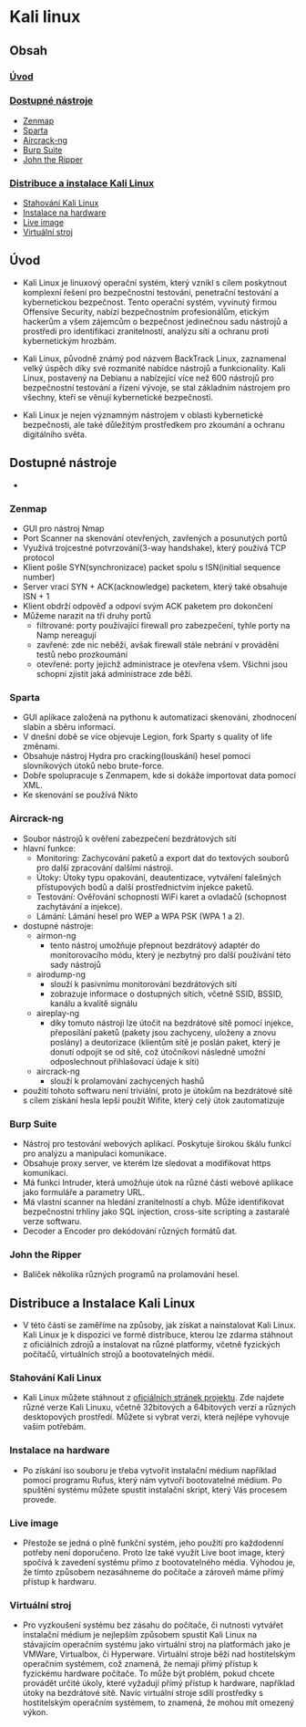 # Kali linux

## Obsah

### [Úvod](#c3bavod-1)
### [Dostupné nástroje](#dostupnc3a9-nc3a1stroje-1)
- [Zenmap](#zenmap)
- [Sparta](#sparta)
- [Aircrack-ng](#aircrack-ng)
- [Burp Suite](#burp-suite)
- [John the Ripper](#john-the-ripper)

### [Distribuce a instalace Kali Linux](#distribuce-a-instalace-kali-linux-1)
- [Stahování Kali Linux](#stahování-kali-linux)
- [Instalace na hardware](#instalace-na-hardware)
- [Live image](#live-image)
- [Virtuální stroj](#virtuální-stroj)

## Úvod
- Kali Linux je linuxový operační systém, který vznikl s cílem poskytnout komplexní řešení pro bezpečnostní testování, penetrační testování a kybernetickou bezpečnost. Tento operační systém, vyvinutý firmou Offensive Security, nabízí bezpečnostním profesionálům, etickým hackerům a všem zájemcům o bezpečnost jedinečnou sadu nástrojů a prostředí pro identifikaci zranitelností, analýzu sítí a ochranu proti kybernetickým hrozbám.

- Kali Linux, původně známý pod názvem BackTrack Linux, zaznamenal velký úspěch díky své rozmanité nabídce nástrojů a funkcionality. Kali Linux, postavený na Debianu a nabízející více než 600 nástrojů pro bezpečnostní testování a řízení vývoje, se stal základním nástrojem pro všechny, kteří se věnují kybernetické bezpečnosti.

- Kali Linux je nejen významným nástrojem v oblasti kybernetické bezpečnosti, ale také důležitým prostředkem pro zkoumání a ochranu digitálního světa.


## Dostupné nástroje
- 
### Zenmap
- GUI pro nástroj Nmap
- Port Scanner na skenování otevřených, zavřených a posunutých portů
- Využívá trojcestné potvrzování(3-way handshake), který používá TCP protocol
- Klient pošle SYN(synchronizace) packet spolu s ISN(initial sequence number)
- Server vrací SYN + ACK(acknowledge) packetem, který také obsahuje ISN + 1
- Klient obdrží odpověď a odpoví svým ACK paketem pro dokončení
- Můžeme narazit na tři druhy portů
    - filtrované: porty používající firewall pro zabezpečení, tyhle porty na Namp nereagují
    - zavřené: zde nic neběží, avšak firewall stále nebrání v provádění testů nebo prozkoumání
    - otevřené: porty jejichž administrace je otevřena všem. Všichni jsou schopni zjistit jaká administrace zde běží.

### Sparta
- GUI aplikace založená na pythonu k automatizaci skenování, zhodnocení slabin a sběru informací.
- V dnešní době se více objevuje Legion, fork Sparty s quality of life změnami.
- Obsahuje nástroj Hydra pro cracking(louskání) hesel pomocí slovníkových útoků nebo brute-force.
- Dobře spolupracuje s Zenmapem, kde si dokáže importovat data pomocí XML.
- Ke skenování se používá Nikto

### Aircrack-ng
- Soubor nástrojů k ověření zabezpečení bezdrátových sítí
- hlavní funkce:
    -   Monitoring: Zachycování paketů a export dat do textových souborů pro další zpracování dalšími nástroji.
    - Útoky: Útoky typu opakování, deautentizace, vytváření falešných přístupových bodů a další prostřednictvím injekce paketů.
    - Testování: Ověřování schopností WiFi karet a ovladačů (schopnost zachytávání a injekce).
    - Lámání: Lámání hesel pro WEP a WPA PSK (WPA 1 a 2).
- dostupné nástroje:
    - airmon-ng
        - tento nástroj umožňuje přepnout bezdrátový adaptér do monitorovacího módu, který je nezbytný pro další používání této sady nástrojů
    - airodump-ng
        - slouží k pasivnímu monitorování bezdrátových sítí
        - zobrazuje informace o dostupných sítích, včetně SSID, BSSID, kanálu a kvalitě signálu
    - aireplay-ng
        - díky tomuto nástroji lze útočit na bezdrátové sítě pomocí injekce, přeposílání paketů (pakety jsou zachyceny, uloženy a znovu poslány) a deutorizace (klientům sítě je poslán paket, který je donutí odpojit se od sítě, což útočníkovi následně umožní odposlechnout přihlašovací údaje k síti)
    - aircrack-ng
        - slouží k prolamování zachycených hashů
- použití tohoto softwaru není triviální, proto je útokům na bezdrátové sítě s cílem získání hesla lepší použít Wifite, který celý útok zautomatizuje

### Burp Suite
- Nástroj pro testování webových aplikací. Poskytuje širokou škálu funkcí pro analýzu a manipulaci komunikace.
- Obsahuje proxy server, ve kterém lze sledovat a modifikovat https komunikaci.
- Má funkci Intruder, která umožňuje útok na různé části webové aplikace jako formuláře a parametry URL.
- Má vlastní scanner na hledání zranitelností a chyb. Může identifikovat bezpečnostní trhliny jako SQL injection, cross-site scripting a zastaralé verze softwaru.
- Decoder a Encoder pro dekódování různých formátů dat.

### John the Ripper
- Balíček několika různých programů na prolamování hesel.

## Distribuce a Instalace Kali Linux
- V této části se zaměříme na způsoby, jak získat a nainstalovat Kali Linux. Kali Linux je k dispozici ve formě distribuce, kterou lze zdarma stáhnout z oficiálních zdrojů a instalovat na různé platformy, včetně fyzických počítačů, virtuálních strojů a bootovatelných médií.
### Stahování Kali Linux
- Kali Linux můžete stáhnout z [oficiálních stránek projektu](https://www.kali.org/). Zde najdete různé verze Kali Linuxu, včetně 32bitových a 64bitových verzí a různých desktopových prostředí. Můžete si vybrat verzi, která nejlépe vyhovuje vašim potřebám.
### Instalace na hardware
- Po získání iso souboru je třeba vytvořit instalační médium například pomocí programu Rufus, který nám vytvoří bootovatelné médium. Po spuštění systému můžete spustit instalační skript, který Vás procesem provede.
### Live image
- Přestože se jedná o plně funkční systém, jeho použití pro každodenní potřeby není doporučeno. Proto lze také využít Live boot image, který spočívá k zavedení systému přímo z bootovatelného média. Výhodou je, že tímto způsobem nezasáhneme do počítače a zároveň máme přímý přístup k hardwaru.
### Virtuální stroj
- Pro vyzkoušení systému bez zásahu do počítače, či nutnosti vytvářet instalační médium je nejlepším způsobem spustit Kali Linux na stávajícím operačním systému jako virtuální stroj na platformách jako je VMWare, Virtualbox, či Hyperware. Virtuální stroje běží nad hostitelským operačním systémem, což znamená, že nemají přímý přístup k fyzickému hardware počítače. To může být problém, pokud chcete provádět určité úkoly, které vyžadují přímý přístup k hardware, například útoky na bezdrátové sítě. Navíc virtuální stroje sdílí prostředky s hostitelským operačním systémem, to znamená, že mohou mít omezený výkon.


